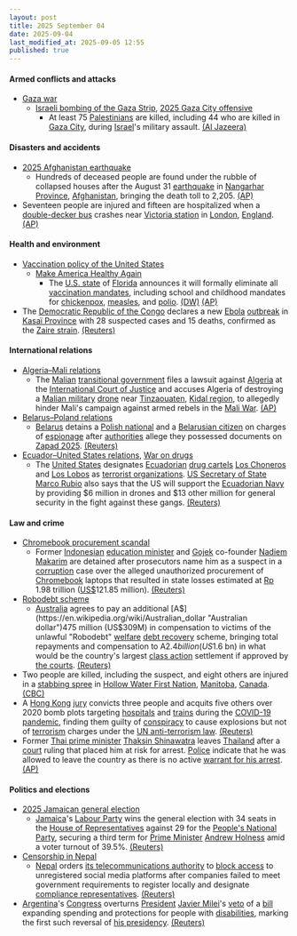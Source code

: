 ```yaml
---
layout: post
title: 2025 September 04
date: 2025-09-04
last_modified_at: 2025-09-05 12:55
published: true
---
```



#### Armed conflicts and attacks

* [Gaza war](https://en.wikipedia.org/wiki/Gaza_war "Gaza war")
  * [Israeli bombing of the Gaza Strip](https://en.wikipedia.org/wiki/Israeli_bombing_of_the_Gaza_Strip "Israeli bombing of the Gaza Strip"), [2025 Gaza City offensive](https://en.wikipedia.org/wiki/2025_Gaza_City_offensive "2025 Gaza City offensive")
    * At least 75 [Palestinians](https://en.wikipedia.org/wiki/Palestinians "Palestinians") are killed, including 44 who are killed in [Gaza City](https://en.wikipedia.org/wiki/Gaza_City "Gaza City"), during [Israel](https://en.wikipedia.org/wiki/Israel "Israel")'s military assault. [(Al Jazeera)](https://www.aljazeera.com/news/liveblog/2025/9/4/live-hamas-says-ready-for-truce-deal-as-israel-pounds-gaza-city-overnight)

#### Disasters and accidents

* [2025 Afghanistan earthquake](https://en.wikipedia.org/wiki/2025_Afghanistan_earthquake "2025 Afghanistan earthquake")
  * Hundreds of deceased people are found under the rubble of collapsed houses after the August 31 [earthquake](https://en.wikipedia.org/wiki/Earthquake "Earthquake") in [Nangarhar Province](https://en.wikipedia.org/wiki/Nangarhar_Province "Nangarhar Province"), [Afghanistan](https://en.wikipedia.org/wiki/Afghanistan "Afghanistan"), bringing the death toll to 2,205. [(AP)](https://apnews.com/article/afghanistan-earthquake-deaths-50fe948763c786f36780267a8a7e9afc)
* Seventeen people are injured and fifteen are hospitalized when a [double-decker bus](https://en.wikipedia.org/wiki/Double-decker_bus "Double-decker bus") crashes near [Victoria station](https://en.wikipedia.org/wiki/London_Victoria_station "London Victoria station") in [London](https://en.wikipedia.org/wiki/London "London"), [England](https://en.wikipedia.org/wiki/England "England"). [(AP)](https://apnews.com/article/london-bus-crash-victoria-station-injuries-275007304c62eff0d57cba27d45ab9d4)

#### Health and environment

* [Vaccination policy of the United States](https://en.wikipedia.org/wiki/Vaccination_policy_of_the_United_States "Vaccination policy of the United States")
  * [Make America Healthy Again](https://en.wikipedia.org/wiki/Make_America_Healthy_Again "Make America Healthy Again")
    * The [U.S. state](https://en.wikipedia.org/wiki/States_of_the_United_States "States of the United States") of [Florida](https://en.wikipedia.org/wiki/Florida "Florida") announces it will formally eliminate all [vaccination mandates](https://en.wikipedia.org/wiki/Vaccination_policy "Vaccination policy"), including school and childhood mandates for [chickenpox](https://en.wikipedia.org/wiki/Chickenpox "Chickenpox"), [measles](https://en.wikipedia.org/wiki/Measles "Measles"), and [polio](https://en.wikipedia.org/wiki/Polio "Polio"). [(DW)](https://www.dw.com/en/us-florida-to-abolish-all-vaccine-mandates/a-73886198) [(AP)](https://apnews.com/article/florida-vaccine-mandates-desantis-schools-health-38688345e8d2cac6ecc6e92f3babe0f8)
* The [Democratic Republic of the Congo](https://en.wikipedia.org/wiki/Democratic_Republic_of_the_Congo "Democratic Republic of the Congo") declares a new [Ebola](https://en.wikipedia.org/wiki/Ebola "Ebola") [outbreak](https://en.wikipedia.org/wiki/Ebola_outbreak "Ebola outbreak") in [Kasaï Province](https://en.wikipedia.org/wiki/Kasa%C3%AF_Province "Kasaï Province") with 28 suspected cases and 15 deaths, confirmed as the [Zaire strain](https://en.wikipedia.org/wiki/Zaire_ebolavirus "Zaire ebolavirus"). [(Reuters)](https://www.reuters.com/business/healthcare-pharmaceuticals/congo-declares-new-ebola-outbreak-three-years-after-last-2025-09-04/)

#### International relations

* [Algeria–Mali relations](https://en.wikipedia.org/wiki/Algeria%E2%80%93Mali_relations "Algeria–Mali relations")
  * The [Malian](https://en.wikipedia.org/wiki/Mali "Mali") [transitional government](https://en.wikipedia.org/wiki/Politics_of_Mali "Politics of Mali") files a lawsuit against [Algeria](https://en.wikipedia.org/wiki/Algeria "Algeria") at the [International Court of Justice](https://en.wikipedia.org/wiki/International_Court_of_Justice "International Court of Justice") and accuses Algeria of destroying a [Malian military](https://en.wikipedia.org/wiki/Malian_Armed_Forces "Malian Armed Forces") [drone](https://en.wikipedia.org/wiki/Drone_warfare "Drone warfare") near [Tinzaouaten](https://en.wikipedia.org/wiki/Tinzaouaten "Tinzaouaten"), [Kidal region](https://en.wikipedia.org/wiki/Kidal_region "Kidal region"), to allegedly hinder Mali's campaign against armed rebels in the [Mali War](https://en.wikipedia.org/wiki/Mali_War "Mali War"). [(AP)](https://apnews.com/article/mali-icj-case-algeria-drone-0cc0b2aaea816d6386affac4e1556733)
* [Belarus–Poland relations](https://en.wikipedia.org/wiki/Belarus%E2%80%93Poland_relations "Belarus–Poland relations")
  * [Belarus](https://en.wikipedia.org/wiki/Belarus "Belarus") detains a [Polish national](https://en.wikipedia.org/wiki/Polish_people "Polish people") and a [Belarusian citizen](https://en.wikipedia.org/wiki/Belarusians "Belarusians") on charges of [espionage](https://en.wikipedia.org/wiki/Espionage "Espionage") after [authorities](https://en.wikipedia.org/wiki/State_Security_Committee_of_the_Republic_of_Belarus "State Security Committee of the Republic of Belarus") allege they possessed documents on [Zapad 2025](https://en.wikipedia.org/wiki/Zapad_2025 "Zapad 2025"). [(Reuters)](https://www.reuters.com/world/polish-national-held-neighbouring-belarus-suspicion-espionage-media-says-2025-09-04/)
* [Ecuador–United States relations](https://en.wikipedia.org/wiki/Ecuador%E2%80%93United_States_relations "Ecuador–United States relations"), [War on drugs](https://en.wikipedia.org/wiki/War_on_drugs "War on drugs")
  * The [United States](https://en.wikipedia.org/wiki/United_States "United States") designates [Ecuadorian](https://en.wikipedia.org/wiki/Ecuador "Ecuador") [drug cartels](https://en.wikipedia.org/wiki/Drug_cartel "Drug cartel") [Los Choneros](https://en.wikipedia.org/wiki/Los_Choneros "Los Choneros") and [Los Lobos](https://en.wikipedia.org/wiki/Los_Lobos_%28gang%29 "Los Lobos (gang)") as [terrorist organizations](https://en.wikipedia.org/wiki/Terrorist_organizations "Terrorist organizations"). [US Secretary of State](https://en.wikipedia.org/wiki/United_States_Secretary_of_State "United States Secretary of State") [Marco Rubio](https://en.wikipedia.org/wiki/Marco_Rubio "Marco Rubio") also says that the US will support the [Ecuadorian Navy](https://en.wikipedia.org/wiki/Ecuadorian_Navy "Ecuadorian Navy") by providing $6 million in drones and $13 other million for general security in the fight against these gangs. [(Reuters)](https://www.reuters.com/world/americas/us-designates-ecuador-gangs-terrorist-organizations-2025-09-04/)

#### Law and crime

* [Chromebook procurement scandal](https://en.wikipedia.org/wiki/Chromebook_procurement_scandal "Chromebook procurement scandal")
  * Former [Indonesian](https://en.wikipedia.org/wiki/Indonesia "Indonesia") [education minister](https://en.wikipedia.org/wiki/Ministry_of_Education%2C_Culture%2C_Research%2C_and_Technology "Ministry of Education, Culture, Research, and Technology") and [Gojek](https://en.wikipedia.org/wiki/Gojek "Gojek") co-founder [Nadiem Makarim](https://en.wikipedia.org/wiki/Nadiem_Makarim "Nadiem Makarim") are detained after prosecutors name him as a suspect in a [corruption](https://en.wikipedia.org/wiki/Corruption_in_Indonesia "Corruption in Indonesia") case over the alleged unauthorized procurement of [Chromebook](https://en.wikipedia.org/wiki/Chromebook "Chromebook") laptops that resulted in state losses estimated at [Rp](https://en.wikipedia.org/wiki/Indonesian_rupiah "Indonesian rupiah") 1.98 trillion ([US$](https://en.wikipedia.org/wiki/United_States_dollar "United States dollar")121.85 million). [(Reuters)](https://www.reuters.com/sustainability/indonesia-detains-former-minister-gojek-founder-suspect-graft-case-2025-09-04/)
* [Robodebt scheme](https://en.wikipedia.org/wiki/Robodebt_scheme "Robodebt scheme")
  * [Australia](https://en.wikipedia.org/wiki/Australia "Australia") agrees to pay an additional [A$](https://en.wikipedia.org/wiki/Australian_dollar "Australian dollar")475 million (US$309M) in compensation to victims of the unlawful "Robodebt" [welfare](https://en.wikipedia.org/wiki/Welfare_spending "Welfare spending") [debt recovery](https://en.wikipedia.org/wiki/Debt_recovery "Debt recovery") scheme, bringing total repayments and compensation to A$2.4 billion (US$1.6 bn) in what would be the country's largest [class action](https://en.wikipedia.org/wiki/Class_action "Class action") settlement if approved by [the courts](https://en.wikipedia.org/wiki/Judiciary_of_Australia "Judiciary of Australia"). [(Reuters)](https://www.reuters.com/world/asia-pacific/australia-agrees-record-309-million-payout-victims-illegal-debt-recovery-scheme-2025-09-04/)
* Two people are killed, including the suspect, and eight others are injured in a [stabbing spree](https://en.wikipedia.org/wiki/Spree_killer "Spree killer") in [Hollow Water First Nation](https://en.wikipedia.org/wiki/Hollow_Water_First_Nation "Hollow Water First Nation"), [Manitoba](https://en.wikipedia.org/wiki/Manitoba "Manitoba"), [Canada](https://en.wikipedia.org/wiki/Canada "Canada"). [(CBC)](https://www.cbc.ca/news/canada/manitoba/hollow-water-first-nation-serious-incident-rcmp-1.7624882)
* A [Hong Kong](https://en.wikipedia.org/wiki/Hong_Kong "Hong Kong") [jury](https://en.wikipedia.org/wiki/Judiciary_of_Hong_Kong "Judiciary of Hong Kong") convicts three people and acquits five others over 2020 bomb plots targeting [hospitals](https://en.wikipedia.org/wiki/List_of_hospitals_in_Hong_Kong "List of hospitals in Hong Kong") and [trains](https://en.wikipedia.org/wiki/MTR "MTR") during the [COVID-19 pandemic](https://en.wikipedia.org/wiki/COVID-19_pandemic_in_Hong_Kong "COVID-19 pandemic in Hong Kong"), finding them guilty of [conspiracy](https://en.wikipedia.org/wiki/Criminal_conspiracy "Criminal conspiracy") to cause explosions but not of [terrorism](https://en.wikipedia.org/wiki/Terrorism_in_China "Terrorism in China") charges under the [UN anti-terrorism law](https://en.wikipedia.org/wiki/United_Nations_Security_Council_Resolution_1373 "United Nations Security Council Resolution 1373"). [(Reuters)](https://www.reuters.com/world/china/hong-kong-jury-convicts-three-acquits-five-anti-terrorism-trial-2025-09-04/)
* Former [Thai prime minister](https://en.wikipedia.org/wiki/Prime_Minister_of_Thailand "Prime Minister of Thailand") [Thaksin Shinawatra](https://en.wikipedia.org/wiki/Thaksin_Shinawatra "Thaksin Shinawatra") leaves [Thailand](https://en.wikipedia.org/wiki/Thailand "Thailand") after a [court](https://en.wikipedia.org/wiki/Judiciary_of_Thailand "Judiciary of Thailand") ruling that placed him at risk for arrest. [Police](https://en.wikipedia.org/wiki/Royal_Thai_Police "Royal Thai Police") indicate that he was allowed to leave the country as there is no active [warrant for his arrest](https://en.wikipedia.org/wiki/Arrest_warrant "Arrest warrant"). [(AP)](https://apnews.com/article/thaksin-shinawatra-hospital-constitutional-court-politics-e65bf7a070c1e6548a6a4415d35703d5)

#### Politics and elections

* [2025 Jamaican general election](https://en.wikipedia.org/wiki/2025_Jamaican_general_election "2025 Jamaican general election")
  * [Jamaica](https://en.wikipedia.org/wiki/Jamaica "Jamaica")'s [Labour Party](https://en.wikipedia.org/wiki/Jamaica_Labour_Party "Jamaica Labour Party") wins the general election with 34 seats in the [House of Representatives](https://en.wikipedia.org/wiki/Parliament_of_Jamaica "Parliament of Jamaica") against 29 for the [People's National Party](https://en.wikipedia.org/wiki/People%27s_National_Party "People's National Party"), securing a third term for [Prime Minister](https://en.wikipedia.org/wiki/Prime_Minister_of_Jamaica "Prime Minister of Jamaica") [Andrew Holness](https://en.wikipedia.org/wiki/Andrew_Holness "Andrew Holness") amid a voter turnout of 39.5%. [(Reuters)](https://www.reuters.com/world/americas/jamaicas-labour-party-wins-third-term-promising-tax-cuts-2025-09-04/)
* [Censorship in Nepal](https://en.wikipedia.org/wiki/Censorship_in_Nepal "Censorship in Nepal")
  * [Nepal](https://en.wikipedia.org/wiki/Nepal "Nepal") orders [its telecommunications authority](https://en.wikipedia.org/wiki/Nepal_Telecommunications_Authority "Nepal Telecommunications Authority") to [block access](https://en.wikipedia.org/wiki/Internet_censorship "Internet censorship") to unregistered social media platforms after companies failed to meet government requirements to register locally and designate [compliance representatives](https://en.wikipedia.org/wiki/Regulatory_affairs "Regulatory affairs"). [(Reuters)](https://www.reuters.com/sustainability/society-equity/nepal-block-some-social-media-including-facebook-2025-09-04/)
* [Argentina](https://en.wikipedia.org/wiki/Argentina "Argentina")'s [Congress](https://en.wikipedia.org/wiki/Argentine_National_Congress "Argentine National Congress") overturns [President](https://en.wikipedia.org/wiki/President_of_Argentina "President of Argentina") [Javier Milei](https://en.wikipedia.org/wiki/Javier_Milei "Javier Milei")'s [veto](https://en.wikipedia.org/wiki/Veto "Veto") of a [bill](https://en.wikipedia.org/wiki/Law_of_Argentina "Law of Argentina") expanding spending and protections for people with [disabilities](https://en.wikipedia.org/wiki/Disability_in_Argentina "Disability in Argentina"), marking the first such reversal of [his presidency](https://en.wikipedia.org/wiki/Presidency_of_Javier_Milei "Presidency of Javier Milei"). [(Reuters)](https://www.reuters.com/world/americas/argentina-lawmakers-overturn-milei-veto-raising-stakes-before-elections-2025-09-04/)
